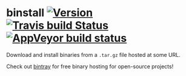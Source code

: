# binstall [![Version](https://img.shields.io/npm/v/binstall.svg)](https://www.npmjs.com/package/binstall) [![Travis build Status](https://travis-ci.org/rtfeldman/binstall.svg?branch=master)](http://travis-ci.org/rtfeldman/binstall) [![AppVeyor build status](https://ci.appveyor.com/api/projects/status/wndenerqn5j09j0x/branch/master?svg=true)](https://ci.appveyor.com/project/rtfeldman/binstall/branch/master)

Download and install binaries from a `.tar.gz` file hosted at some URL.

Check out [bintray](http://bintray.com/) for free binary hosting for open-source projects!
